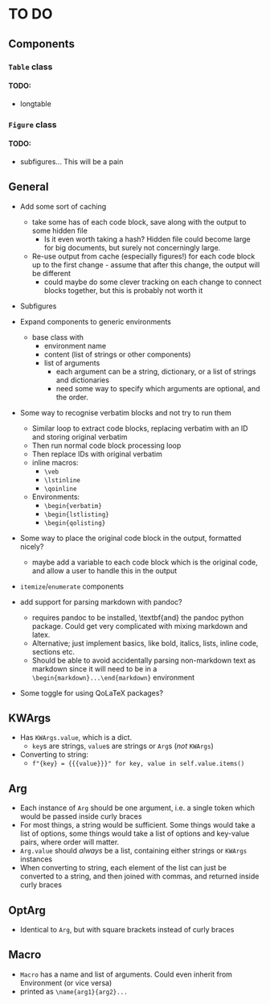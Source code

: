# TO DO

## Components

### `Table` class

#### TODO:
- longtable

### `Figure` class

#### TODO:

- subfigures... This will be a pain


## General

- Add some sort of caching
    - take some has of each code block, save along with the output to some hidden file
        - Is it even worth taking a hash? Hidden file could become large for big documents, but surely not concerningly large.
    - Re-use output from cache (especially figures!) for each code block up to the first change - assume that after this change, the output will be different
        - could maybe do some clever tracking on each change to connect blocks together, but this is probably not worth it
- Subfigures
- Expand components to generic environments
    - base class with
        - environment name
        - content (list of strings or other components)
        - list of arguments
            - each argument can be a string, dictionary, or a list of strings and dictionaries
            - need some way to specify which arguments are optional, and the order.
- Some way to recognise verbatim blocks and not try to run them
    - Similar loop to extract code blocks, replacing verbatim with an ID and storing original verbatim
    - Then run normal code block processing loop
    - Then replace IDs with original verbatim
    - inline macros:
        - `\veb`
        - `\lstinline`
        - `\qoinline`
    - Environments:
        - `\begin{verbatim}`
        - `\begin{lstlisting}`
        - `\begin{qolisting}`

- Some way to place the original code block in the output, formatted nicely?
    - maybe add a variable to each code block which is the original code, and allow a user to handle this in the output
- `itemize`/`enumerate` components
- add support for parsing markdown with pandoc?
    - requires pandoc to be installed, \textbf{and} the pandoc python package. Could get very complicated with mixing markdown and latex.
    - Alternative; just implement basics, like bold, italics, lists, inline code, sections etc.
    - Should be able to avoid accidentally parsing non-markdown text as markdown since it will need to be in a `\begin{markdown}...\end{markdown}` environment
- Some toggle for using QoLaTeX packages?


## KWArgs

- Has `KWArgs.value`, which is a dict.
    - `key`s are strings, `value`s are strings or `Arg`s (*not* `KWArgs`)
- Converting to string: 
    - `f"{key} = {{{value}}}" for key, value in self.value.items()`

## Arg

- Each instance of `Arg` should be one argument, i.e. a single token which would be passed inside curly braces
- For most things, a string would be sufficient. Some things would take a list of options, some things would take a list of options and key-value pairs, where order will matter.
- `Arg.value` should *always* be a list, containing either strings or `KWArgs` instances
- When converting to string, each element of the list can just be converted to a string, and then joined with commas, and returned inside curly braces

## OptArg

- Identical to `Arg`, but with square brackets instead of curly braces

## Macro

- `Macro` has a name and list of arguments. Could even inherit from Environment (or vice versa)
- printed as `\name{arg1}{arg2}...`
